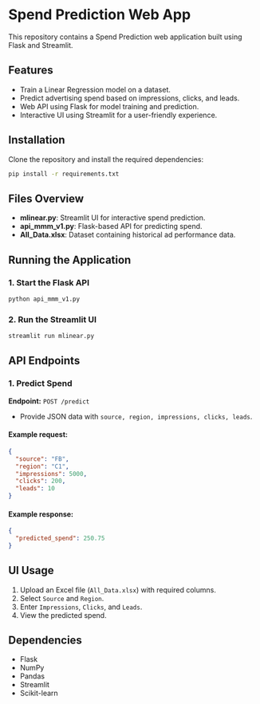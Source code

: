 # Spend Prediction Web App

This repository contains a Spend Prediction web application built using Flask and Streamlit.

## Features
- Train a Linear Regression model on a dataset.
- Predict advertising spend based on impressions, clicks, and leads.
- Web API using Flask for model training and prediction.
- Interactive UI using Streamlit for a user-friendly experience.

## Installation

Clone the repository and install the required dependencies:

```bash
pip install -r requirements.txt
```

## Files Overview

- **mlinear.py**: Streamlit UI for interactive spend prediction.
- **api_mmm_v1.py**: Flask-based API for predicting spend.
- **All_Data.xlsx**: Dataset containing historical ad performance data.

## Running the Application

### 1. Start the Flask API
```bash
python api_mmm_v1.py
```

### 2. Run the Streamlit UI
```bash
streamlit run mlinear.py
```

## API Endpoints

### 1. Predict Spend
**Endpoint:** `POST /predict`
- Provide JSON data with `source, region, impressions, clicks, leads`.

#### Example request:
```json
{
  "source": "FB",
  "region": "C1",
  "impressions": 5000,
  "clicks": 200,
  "leads": 10
}
```

#### Example response:
```json
{
  "predicted_spend": 250.75
}
```

## UI Usage
1. Upload an Excel file (`All_Data.xlsx`) with required columns.
2. Select `Source` and `Region`.
3. Enter `Impressions`, `Clicks`, and `Leads`.
4. View the predicted spend.

## Dependencies
- Flask
- NumPy
- Pandas
- Streamlit
- Scikit-learn

